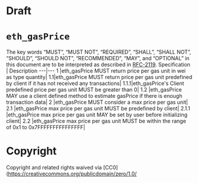 # Draft
# `eth_gasPrice`
The key words “MUST”, “MUST NOT”, “REQUIRED”, “SHALL”, “SHALL NOT”, “SHOULD”, “SHOULD NOT”, “RECOMMENDED”, “MAY”, and “OPTIONAL” in this document are to be interpreted as described in [RFC-2119](https://www.ietf.org/rfc/rfc2119.txt).
Specification | Description 
---|---
1 |eth_gasPrice MUST return price per gas unit in wei as type quantity|
1.1|eth_gasPrice MUST return price per gas unit predefined by client if it has not received any transactions|
1.1.1|eth_gasPrice's Client predefined price per gas unit MUST be greater than 0|
1.2 |eth_gasPrice MAY use a client defined method to estimate gasPrice if there is enough transaction data|
2 |eth_gasPrice MUST consider a max price per gas unit|
2.1 |eth_gasPrice max price per gas unit MUST be predefined by client|
2.1.1 |eth_gasPrice max price per gas unit MAY be set by user before initializing client|
2.2 |eth_gasPrice max price per gas unit MUST be within the range of 0x1 to 0x7FFFFFFFFFFFFFFF|
# Copyright
Copyright and related rights waived via [CC0](https://creativecommons.org/publicdomain/zero/1.0/
